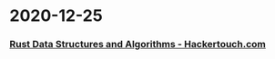 
# 2020-12-25

### [Rust Data Structures and Algorithms  - Hackertouch.com](https://www.hackertouch.com/rust-data-structures-and-algorithms.html)